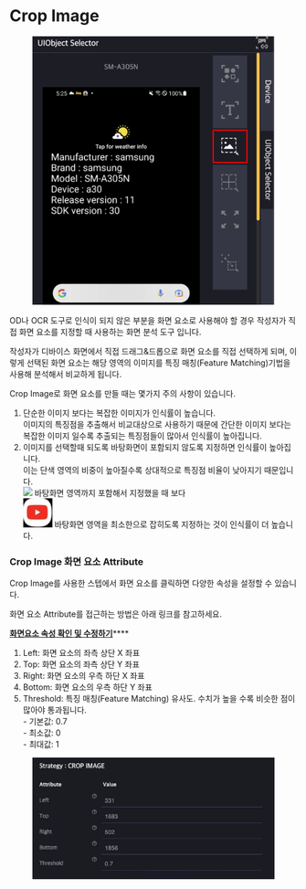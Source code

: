 # Crop Image

<figure><img src="../.gitbook/assets/image (184).png" alt=""><figcaption></figcaption></figure>

OD나 OCR 도구로 인식이 되지 않은 부분을 화면 요소로 사용해야 할 경우 작성자가 직접 화면 요소를 지정할 때 사용하는 화면 분석 도구 입니다.

작성자가 디바이스 화면에서 직접 드래그&드롭으로 화면 요소를 직접 선택하게 되며, 이렇게 선택된 화면 요소는 해당 영역의 이미지를 특징 매칭(Feature Matching)기법을 사용해 분석해서 비교하게 됩니다.

Crop Image로 화면 요소를 만들 때는 몇가지 주의 사항이 있습니다.

1. 단순한 이미지 보다는 복잡한 이미지가 인식률이 높습니다.\
   이미지의 특징점을 추출해서 비교대상으로 사용하기 때문에 간단한 이미지 보다는 복잡한 이미지 일수록 추출되는 특징점들이 많아서 인식률이 높아집니다.
2. 이미지를 선택할때 되도록 바탕화면이 포함되지 않도록 지정하면 인식률이 높아집니다.\
   이는 단색 영역의 비중이 높아질수록 상대적으로 특징점 비율이 낮아지기 때문입니다.\
   ![](https://lh4.googleusercontent.com/s5SO\_xR5s1Cw6GVEWoBqnLbevayzzV6IPxF-iSE4caplR3FQHbNA-9cphevKJiyxYUZNBkRXyf6A9Yyr2uzot1i\_AdMAAEC3YgDqJd4k2-4NwUhlMTNlpjblAiFYbqGnM1brDIY9Y-7Gz8cq2RyxTtaaAdabQHVXWxCeOqiAbdyriJeeaXHxEbaop\_A\_) 바탕화면 영역까지 포함해서 지정했을 때 보다 \
   ![](<../.gitbook/assets/image (35).png>) 바탕화면 영역을 최소한으로 잡히도록 지정하는 것이 인식률이 더 높습니다.

### Crop Image 화면 요소 Attribute&#x20;

Crop Image를 사용한 스텝에서 화면 요소를 클릭하면 다양한 속성을 설정할 수 있습니다.

화면 요소 Attribute를 접근하는 방법은 아래 링크를 참고하세요.

[**화면요소 속성 확인 및 수정하기**](../scenario-make-n-go/undefined-4.md#undefined-1)****

1. Left: 화면 요소의 좌측 상단 X 좌표
2. Top: 화면 요소의 좌측 상단 Y 좌표
3. Right: 화면 요소의 우측 하단 X 좌표
4. Bottom: 화면 요소의 우측 하단 Y 좌표
5. Threshold: 특징 매칭(Feature Matching) 유사도. 수치가 높을 수록 비슷한 점이 많아야 통과됩니다.\
   \- 기본값: 0.7\
   \- 최소값: 0\
   \- 최대값: 1

<figure><img src="../.gitbook/assets/image (141).png" alt=""><figcaption></figcaption></figure>
